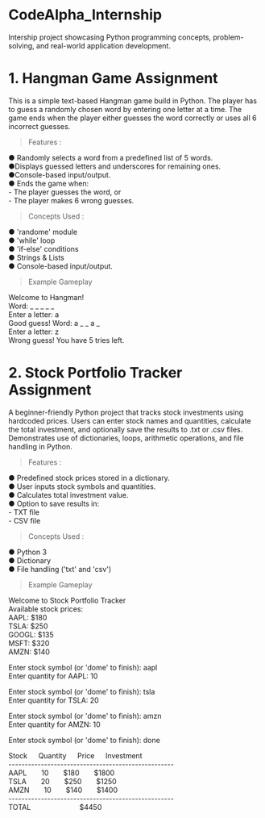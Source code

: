 # CodeAlpha_Internship
Intership project showcasing Python programming concepts, problem-solving, and real-world application development.

# 1. Hangman Game Assignment
This is a simple text-based Hangman game build in Python. The player has to guess a randomly chosen word by entering one letter at a time. The game ends when the player either guesses the word correctly or uses all 6 incorrect guesses.

> Features : 

●​ Randomly selects a word from a predefined list of 5 words.   <br>
●​ Displays guessed letters and underscores for remaining ones. <br>
●​ Console-based input/output.          <br>
●​ Ends the game when:                  <br>
    - The player guesses the word, or  <br>
    - The player makes 6 wrong guesses.

> Concepts Used :

●​ 'randome' module             <br>
●​ 'while' loop                 <br>
●​ 'if-else' conditions         <br>
●​ Strings & Lists              <br>
●​ Console-based input/output.  <br>

> Example Gameplay

Welcome to Hangman!             <br>
Word: _ _ _ _ _                 <br>
Enter a letter: a               <br>
Good guess! Word: a _ _ a _     <br>
Enter a letter: z               <br>
Wrong guess! You have 5 tries left.

# 2. Stock Portfolio Tracker Assignment
A beginner-friendly Python project that tracks stock investments using hardcoded prices. Users can enter stock names and quantities, calculate the total investment, and optionally save the results to .txt or .csv files. Demonstrates use of dictionaries, loops, arithmetic operations, and file handling in Python.

> Features : 

●​ Predefined stock prices stored in a dictionary.  <br>
●​ User inputs stock symbols and quantities.        <br>
●​ Calculates total investment value.               <br>
●​ Option to save results in:                       <br>
    - TXT file <br>
    - CSV file

> Concepts Used :

●​  Python 3                            <br>
●​  Dictionary                          <br>
●​  File handling ('txt' and 'csv')     <br>

> Example Gameplay

Welcome to Stock Portfolio Tracker          <br>
Available stock prices:                     <br>
AAPL: $180                                  <br>
TSLA: $250                                  <br>
GOOGL: $135                                 <br>
MSFT: $320                                  <br>
AMZN: $140                                  <br>

Enter stock symbol (or 'dome' to finish): aapl      <br>
Enter quantity for AAPL: 10                         <br>

Enter stock symbol (or 'dome' to finish): tsla      <br>
Enter quantity for TSLA: 20                         <br>

Enter stock symbol (or 'dome' to finish): amzn      <br>
Enter quantity for AMZN: 10                         <br>

Enter stock symbol (or 'dome' to finish): done      <br>

Stock &emsp; Quantity &emsp; Price &emsp; Investment            <br>
---------------------------------------------------             <br>
AAPL &ensp;&emsp; 10 &ensp;&emsp; $180 &ensp;&emsp; $1800           <br>
TSLA &ensp;&emsp; 20  &ensp;&emsp; $250 &ensp;&emsp; $1250           <br>
AMZN &ensp;&emsp; 10 &ensp;&emsp; $140 &ensp;&emsp; $1400           <br>
---------------------------------------------------             <br>
TOTAL &emsp; &ensp;&emsp; &ensp;&emsp; &ensp;&emsp; $4450

